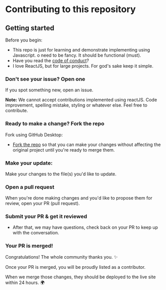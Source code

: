 # Contributing to this repository <!-- omit in toc -->

## Getting started <!-- omit in toc -->

Before you begin:
- This repo is just for learning and demonstrate implementing using Javascript. o need to be fancy. It should be functional (must).
- Have you read the [code of conduct](CODE_OF_CONDUCT.md)?
- I love ReactJS, but for large projects. For god's sake keep it simple.

### Don't see your issue? Open one

If you spot something new, open an issue.

**Note:** We cannot accept contributions implemented using reactJS. Code improvement, spelling mistake, styling or whatever else. Feel free to contribute.

### Ready to make a change? Fork the repo

Fork using GitHub Desktop:

- [Fork the repo](https://docs.github.com/en/github/getting-started-with-github/fork-a-repo#fork-an-example-repository) so that you can make your changes without affecting the original project until you're ready to merge them.

### Make your update:
Make your changes to the file(s) you'd like to update. 

### Open a pull request
When you're done making changes and you'd like to propose them for review, open your PR (pull request).

### Submit your PR & get it reviewed
- After that, we may have questions, check back on your PR to keep up with the conversation.

### Your PR is merged!
Congratulations! The whole community thanks you. :sparkles:

Once your PR is merged, you will be proudly listed as a contributor.

When we merge those changes, they should be deployed to the live site within 24 hours. :earth_africa:
